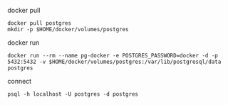 
docker pull

    docker pull postgres
    mkdir -p $HOME/docker/volumes/postgres

docker run

    docker run --rm --name pg-docker -e POSTGRES_PASSWORD=docker -d -p 5432:5432 -v $HOME/docker/volumes/postgres:/var/lib/postgresql/data postgres


connect

    psql -h localhost -U postgres -d postgres
